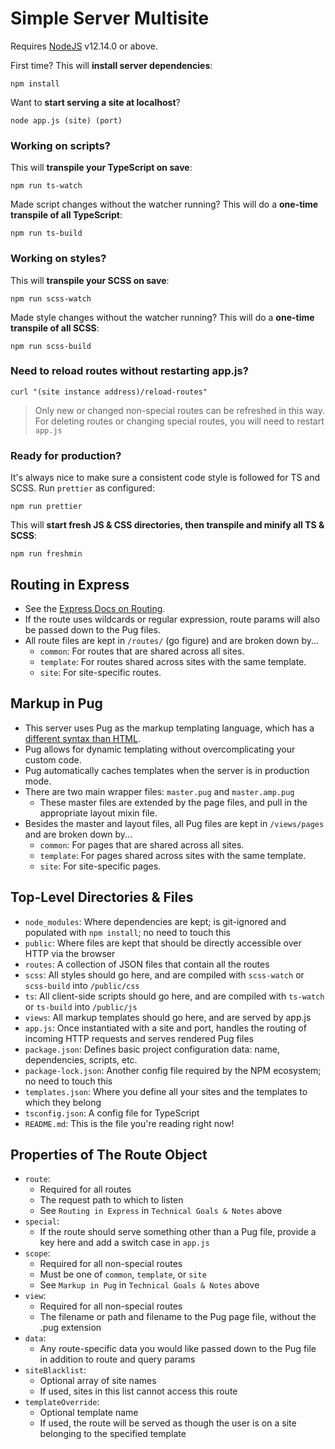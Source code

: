 # Simple Server Multisite

Requires [NodeJS](https://nodejs.org/en/) v12.14.0 or above.

First time? This will **install server dependencies**:

    npm install

Want to **start serving a site at localhost**?

    node app.js (site) (port)

### Working on scripts?

This will **transpile your TypeScript on save**:

    npm run ts-watch

Made script changes without the watcher running? This will do a **one-time transpile of all TypeScript**:

    npm run ts-build

### Working on styles?

This will **transpile your SCSS on save**:

    npm run scss-watch

Made style changes without the watcher running? This will do a **one-time transpile of all SCSS**:

    npm run scss-build

### Need to reload routes without restarting app.js?

    curl "(site instance address)/reload-routes"

> Only new or changed non-special routes can be refreshed in this way. For deleting routes or changing special routes, you will need to restart `app.js`

### Ready for production?

It's always nice to make sure a consistent code style is followed for TS and SCSS. Run `prettier` as configured:

    npm run prettier

This will **start fresh JS & CSS directories, then transpile and minify all TS & SCSS**:

    npm run freshmin

## Routing in Express

-   See the [Express Docs on Routing](https://expressjs.com/en/guide/routing.html).
-   If the route uses wildcards or regular expression, route params will also be passed down to the Pug files.
-   All route files are kept in `/routes/` (go figure) and are broken down by...
    -   `common`: For routes that are shared across all sites.
    -   `template`: For routes shared across sites with the same template.
    -   `site`: For site-specific routes.

## Markup in Pug

-   This server uses Pug as the markup templating language, which has a [different syntax than HTML](https://pugjs.org/api/getting-started.html).
-   Pug allows for dynamic templating without overcomplicating your custom code.
-   Pug automatically caches templates when the server is in production mode.
-   There are two main wrapper files: `master.pug` and `master.amp.pug`
    -   These master files are extended by the page files, and pull in the appropriate layout mixin file.
-   Besides the master and layout files, all Pug files are kept in `/views/pages` and are broken down by...
    -   `common`: For pages that are shared across all sites.
    -   `template`: For pages shared across sites with the same template.
    -   `site`: For site-specific pages.

## Top-Level Directories & Files

-   `node_modules`: Where dependencies are kept; is git-ignored and populated with `npm install`; no need to touch this
-   `public`: Where files are kept that should be directly accessible over HTTP via the browser
-   `routes`: A collection of JSON files that contain all the routes
-   `scss`: All styles should go here, and are compiled with `scss-watch` or `scss-build` into `/public/css`
-   `ts`: All client-side scripts should go here, and are compiled with `ts-watch` or `ts-build` into `/public/js`
-   `views`: All markup templates should go here, and are served by app.js
-   `app.js`: Once instantiated with a site and port, handles the routing of incoming HTTP requests and serves rendered Pug files
-   `package.json`: Defines basic project configuration data: name, dependencies, scripts, etc.
-   `package-lock.json`: Another config file required by the NPM ecosystem; no need to touch this
-   `templates.json`: Where you define all your sites and the templates to which they belong
-   `tsconfig.json`: A config file for TypeScript
-   `README.md`: This is the file you're reading right now!

## Properties of The Route Object

-   `route`:
    -   Required for all routes
    -   The request path to which to listen
    -   See `Routing in Express` in `Technical Goals & Notes` above
-   `special`:
    -   If the route should serve something other than a Pug file, provide a key here and add a switch case in `app.js`
-   `scope`:
    -   Required for all non-special routes
    -   Must be one of `common`, `template`, or `site`
    -   See `Markup in Pug` in `Technical Goals & Notes` above
-   `view`:
    -   Required for all non-special routes
    -   The filename or path and filename to the Pug page file, without the .pug extension
-   `data`:
    -   Any route-specific data you would like passed down to the Pug file in addition to route and query params
-   `siteBlacklist`:
    -   Optional array of site names
    -   If used, sites in this list cannot access this route
-   `templateOverride`:
    -   Optional template name
    -   If used, the route will be served as though the user is on a site belonging to the specified template
